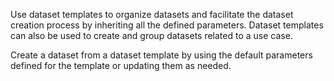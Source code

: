 Use dataset templates to organize datasets and facilitate the dataset creation process by inheriting all the defined parameters. Dataset templates can also be used to create and group datasets related to a use case.

Create a dataset from a dataset template by using the default parameters defined for the template or updating them as needed.


